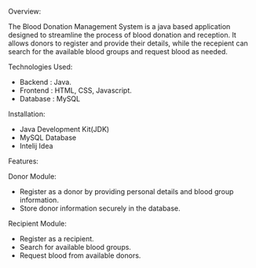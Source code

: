 Overview:

The Blood Donation Management System is a java based application designed to streamline the process of blood donation and reception. 
It allows donors to register and provide their details, while the recepient can search for the available blood groups and request blood
as needed.

Technologies Used:

* Backend : Java.
* Frontend : HTML, CSS, Javascript.
* Database : MySQL

Installation:

* Java Development Kit(JDK)
* MySQL Database
* Intelij Idea

Features:

Donor Module:

* Register as a donor by providing personal details and blood group information.
* Store donor information securely in the database.

Recipient Module:

* Register as a recipient.
* Search for available blood groups.
* Request blood from available donors.
